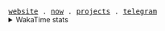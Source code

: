<div>
    <samp>
      <a href="https://nosirjonov.uz">website</a> .
      <a href="https://github.com/acadbek#js-contribution-activity">now</a> .
      <a href="https://nosirjonov.uz/projects">projects</a> .
<!--  <a href="https://blaze.uz/">work</a> . -->
      <a href="https://t.me/kly404">telegram</a>
  </samp>
</div>

<details> 
  <summary>WakaTime stats</summary>
  <img src="https://github-readme-stats.vercel.app/api/wakatime?username=acadbek&theme=radical" alt="WakaTime stats">
</details>
